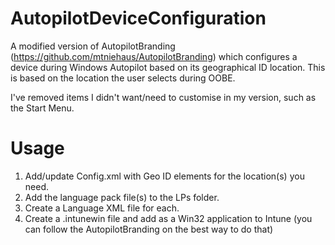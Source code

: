 # AutopilotDeviceConfiguration
A modified version of AutopilotBranding (https://github.com/mtniehaus/AutopilotBranding) which configures a device during Windows Autopilot based on its geographical ID location. This is based on the location the user selects during OOBE.

I've removed items I didn't want/need to customise in my version, such as the Start Menu.

# Usage
1. Add/update Config.xml with Geo ID elements for the location(s) you need.
2. Add the language pack file(s) to the LPs folder.
3. Create a Language XML file for each.
4. Create a .intunewin file and add as a Win32 application to Intune (you can follow the AutopilotBranding on the best way to do that)
